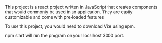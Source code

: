This project is a react project written in JavaScript that creates components that would commonly be used in an application. They are easily customizable and come with pre-loaded features

To use this project, you would need to download Vite using npm.

npm start will run the program on your localhost 3000 port.

